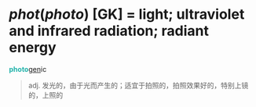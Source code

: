 # _phot_(_photo_) [GK] = light; ultraviolet and infrared radiation; radiant energy

<b style="color: #20B2AA;">photo</b>[gen](_gen_.md)ic
> adj. 发光的，由于光而产生的；适宜于拍照的，拍照效果好的，特别上镜的，上照的